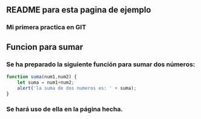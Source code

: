 ## README para esta pagina de ejemplo

### Mi primera practica en GIT

## Funcion para sumar

### Se ha preparado la siguiente función para sumar dos números:

```js
function suma(num1,num2) {
    let suma = num1+num2;
    alert('la suma de dos numeros es: ' + suma);
}
```

### Se hará uso de ella en la página hecha.